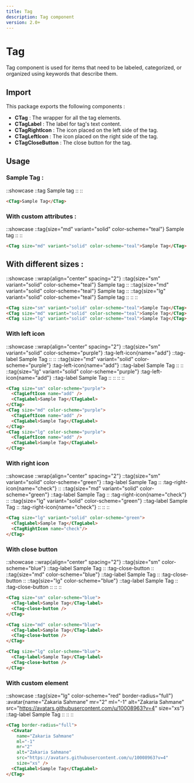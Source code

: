 ```yaml
---
title: Tag
description: Tag component
version: 2.0+
---
```


# Tag

Tag component is used for items that need to be labeled, categorized, or organized using keywords that describe them.

## Import

This package exports the following components :

- **CTag** : The wrapper for all the tag elements.
- **CTagLabel** : The label for tag's text content.
- **CTagRightIcon** : The icon placed on the left side of the tag.
- **CTagLeftIcon** : The icon placed on the right side of the tag.
- **CTagCloseButton** : The close button for the tag.

## Usage

### Sample Tag :

::showcase
  ::tag
    Sample tag
  ::
::

```html
<CTag>Sample Tag</CTag>
```

### With custom attributes :

::showcase
  ::tag{size="md" variant="solid" color-scheme="teal"}
    Sample tag
  ::
::

```html
<CTag size="md" variant="solid" color-scheme="teal">Sample Tag</CTag>
```

## With different sizes : 

::showcase
  ::wrap{align="center" spacing="2"}
    ::tag{size="sm" variant="solid" color-scheme="teal"}
      Sample tag
    ::
    ::tag{size="md" variant="solid" color-scheme="teal"}
      Sample tag
    ::
    ::tag{size="lg" variant="solid" color-scheme="teal"}
      Sample tag
    ::
  ::
::

```html
<CTag size="sm" variant="solid" color-scheme="teal">Sample Tag</CTag>
<CTag size="md" variant="solid" color-scheme="teal">Sample Tag</CTag>
<CTag size="lg" variant="solid" color-scheme="teal">Sample Tag</CTag>
```

### With left icon

::showcase
  ::wrap{align="center" spacing="2"}
    ::tag{size="sm" variant="solid" color-scheme="purple"}
      :tag-left-icon{name="add"}
      ::tag-label
        Sample Tag
      ::
    ::
    ::tag{size="md" variant="solid" color-scheme="purple"}
      :tag-left-icon{name="add"}
      ::tag-label
        Sample Tag
      ::
    ::
    ::tag{size="lg" variant="solid" color-scheme="purple"}
      :tag-left-icon{name="add"}
      ::tag-label
        Sample Tag
      ::
    ::
  ::
::

```html
<CTag size="sm" color-scheme="purple">
  <CTagLeftIcon name="add" />
  <CTagLabel>Sample Tag</CTagLabel>
</CTag>
<CTag size="md" color-scheme="purple">
  <CTagLeftIcon name="add" />
  <CTagLabel>Sample Tag</CTagLabel>
</CTag>
<CTag size="lg" color-scheme="purple">
  <CTagLeftIcon name="add" />
  <CTagLabel>Sample Tag</CTagLabel>
</CTag>
```

### With right icon

::showcase
  ::wrap{align="center" spacing="2"}
    ::tag{size="sm" variant="solid" color-scheme="green"}
      ::tag-label
        Sample Tag
      ::
      :tag-right-icon{name="check"}
    ::
    ::tag{size="md" variant="solid" color-scheme="green"}
      ::tag-label
        Sample Tag
      ::
      :tag-right-icon{name="check"}
    ::
    ::tag{size="lg" variant="solid" color-scheme="green"}
      ::tag-label
        Sample Tag
      ::
      :tag-right-icon{name="check"}
    ::
  ::
::

```html
<CTag size="lg" variant="solid" color-scheme="green">
  <CTagLabel>Sample Tag</CTagLabel>
  <CTagRightIcon name="check"/>
</CTag>
```

### With close button

::showcase
  ::wrap{align="center" spacing="2"}
    ::tag{size="sm" color-scheme="blue"}
      ::tag-label
        Sample Tag
      ::
      :tag-close-button
    ::
    ::tag{size="md" color-scheme="blue"}
      ::tag-label
        Sample Tag
      ::
      :tag-close-button
    ::
    ::tag{size="lg" color-scheme="blue"}
      ::tag-label
        Sample Tag
      ::
      :tag-close-button
    ::
  ::
::

```html
<CTag size="sm" color-scheme="blue">
  <CTag-label>Sample Tag</CTag-label>
  <CTag-close-button />
</CTag>

<CTag size="md" color-scheme="blue">
  <CTag-label>Sample Tag</CTag-label>
  <CTag-close-button />
</CTag>

<CTag size="lg" color-scheme="blue">
  <CTag-label>Sample Tag</CTag-label>
  <CTag-close-button />
</CTag>
```

### With custom element

::showcase
  ::tag{size="lg" color-scheme="red" border-radius="full"}
    :avatar{name="Zakaria Sahmane" mr="2" ml="-1" alt="Zakaria Sahmane" src="https://avatars.githubusercontent.com/u/10008963?v=4" size="xs"}
    ::tag-label
      Sample Tag
    ::
  ::
::

```html
<CTag border-radius="full">
  <CAvatar 
    name="Zakaria Sahmane" 
    ml="-1"
    mr="2" 
    alt="Zakaria Sahmane" 
    src="https://avatars.githubusercontent.com/u/10008963?v=4" 
    size="xs" />
  <CTagLabel>Sample Tag</CTagLabel>
</CTag>
```